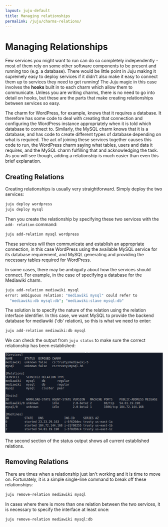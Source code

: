 ```yaml
---
layout: juju-default
title: Managing relationships  
permalink: /juju/charms-relations/
---
```


# Managing Relationships

Few services you might want to run can do so completely independently - most of
them rely on some other software components to be present and running too (e.g.
a database). There would be little point in Juju making it supremely easy to
deploy services if it didn't also make it easy to connect them up to services
they need to get running! The Juju magic in this case involves the **hooks**
built in to each charm which allow them to communicate. Unless you are writing
charms, there is no need to go into detail on hooks, but these are the parts
that make creating relationships between services so easy.

The charm for WordPress, for example, knows that it requires a database. It
therefore has some code to deal with creating that connection and configuring
the WordPress instance appropriately when it is told which database to connect
to. Similarly, the MySQL charm knows that it is a database, and has code to
create different types of database depending on what is required. The act of
joining these services together causes this code to run, the WordPress charm
saying what tables, users and data it requires, and the MySQL charm fulfilling
that and acknowledging the task. As you will see though, adding a relationship
is much easier than even this brief explanation.


## Creating Relations

Creating relationships is usually very straightforward. Simply deploy the two
services:

```bash
juju deploy wordpress
juju deploy mysql
```

Then you create the relationship by specifying these two services with the `add-
relation` command:

```bash
juju add-relation mysql wordpress
```

These services will then communicate and establish an appropriate connection,
in this case WordPress using the available MySQL service for its database
requirement, and MySQL generating and providing the necessary tables required
for WordPress.

In some cases, there may be ambiguity about how the services should connect. For
example, in the case of specifying a database for the Mediawiki charm.

```bash
juju add-relation mediawiki mysql
error: ambiguous relation: "mediawiki mysql" could refer to 
  "mediawiki:db mysql:db"; "mediawiki:slave mysql:db"
```

The solution is to specify the nature of the relation using the
relation interface identifier. In this case, we want MySQL to provide the 
backend database for mediawiki ('db' relation), so this is what we need to 
enter:

```bash
juju add-relation mediawiki:db mysql
```

We can check the output from `juju status` to make sure the correct relationship
has been established:

![Status output](media/charms-relations-status.png)

The second section of the status output shows all current established relations.


## Removing Relations

There are times when a relationship just isn't working and it is time to move
on. Fortunately, it is a simple single-line command to break off these
relationships:

```bash
juju remove-relation mediawiki mysql
```

In cases where there is more than one relation between the two services, it is
necessary to specify the interface at least once:
  
```bash
juju remove-relation mediawiki mysql:db
```